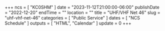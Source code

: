 +++
ncs = [ "KC0SHM" ]
date = "2023-11-12T21:00:00-06:00"
publishDate = "2022-12-20"
endTime = ""
location = ""
title = "UHF/VHF Net 46"
slug = "uhf-vhf-net-46"
categories = [ "Public Service" ]
dates = [ "NCS Schedule" ]
outputs = [ "HTML", "Calendar" ]
update = 0
+++
